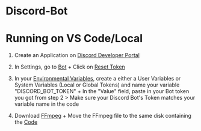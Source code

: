 # Discord-Bot

# Running on VS Code/Local

1. Create an Application on [Discord Developer Portal](https://discord.com/developers/applications)
  
2. In Settings, go to [Bot](https://github.com/user-attachments/assets/b9f26c28-6cd1-4254-ad2d-e038cbd18e39)
        + Click on [Reset Token](https://github.com/user-attachments/assets/c642ce8d-cae1-4be2-8fce-a6010be2f788)
   
4. In your [Environmental Variables](https://github.com/user-attachments/assets/ca0b56d7-17ca-4897-bb61-e7a895a744a2), create a either a User Variables or System Variables (Local or Global Tokens) and name your variable "DISCORD_BOT_TOKEN"
         + In the "Value" field, paste in your Bot token you got from step 2
         > Make sure your Discord Bot's Token matches your variable name in the code

5. Download [FFmpeg](https://www.gyan.dev/ffmpeg/builds/)
         + Move the FFmpeg file to the same disk containing the [Code](https://github.com/user-attachments/assets/39313cbd-18ac-4192-bc62-df934fa72c32)


